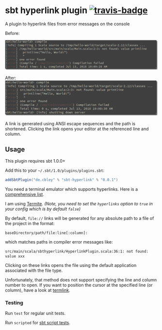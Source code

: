 # sbt hyperlink plugin [![travis-badge][]][travis]

[travis]:       https://travis-ci.org/avdv/sbt-hyperlink
[travis-badge]: https://travis-ci.org/avdv/sbt-hyperlink.svg?branch=master

A plugin to hyperlink files from error messages on the console

Before:

![before](media/before.png)

After:
![after](media/after.png)

A link is generated using ANSI escape sequences and the path is shortened. Clicking the link opens your editor at the referenced line and column.

## Usage

This plugin requires sbt 1.0.0+

Add this to your `~/.sbt/1.0/plugins/plugins.sbt`:

```scala
addSbtPlugin("de.cbley" % "sbt-hyperlink" % "0.0.1")
```

You need a terminal emulator which supports hyperlinks. Here is a
[comprehensive list](https://gist.github.com/egmontkob/eb114294efbcd5adb1944c9f3cb5feda#supporting-apps).

I am using [Termite](https://github.com/thestinger/termite). _(Note, you need to set
the `hyperlinks` option to `true` in your config which is by default `false`)_

By default, `file://` links will be generated for any absolute path to a file of the project in the format:
```
baseDirectory/path/file:line[:column]:
```
which matches paths in compiler error messages like:
```
src/main/scala/sbthyperlink/HyperlinkPlugin.scala:36:1: not found: value xxx
```
Clicking on these links opens the file using the default application associated with the file type.

Unfortunately, that method does not support specifying the line and column number to open. If you want to position the 
cursor at the specified line (or column), have a look at [termlink](termlink/).

### Testing

Run `test` for regular unit tests.

Run `scripted` for [sbt script tests](http://www.scala-sbt.org/1.x/docs/Testing-sbt-plugins.html).
